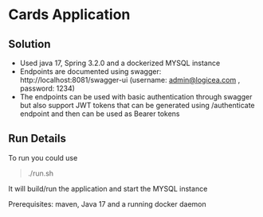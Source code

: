 # Cards Application

## Solution
- Used java 17, Spring 3.2.0 and a dockerized MYSQL instance
- Endpoints are documented using swagger: http://localhost:8081/swagger-ui (username: admin@logicea.com , password: 1234)
- The endpoints can be used with basic authentication through swagger but also support JWT tokens that can be generated
using /authenticate endpoint and then can be used as Bearer tokens

## Run Details
To run you could use
> ./run.sh
>
It will build/run the application and start the MYSQL instance

Prerequisites: maven, Java 17 and a running docker daemon 
